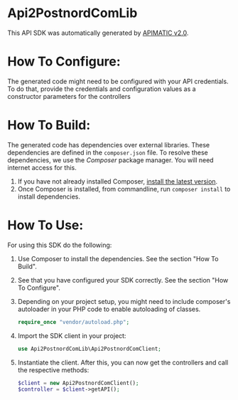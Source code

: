 Api2PostnordComLib
=================
This API SDK was automatically generated by [APIMATIC v2.0](https://apimatic.io/).

How To Configure:
=================
The generated code might need to be configured with your API credentials. To do that,
provide the credentials and configuration values as a constructor parameters for the controllers

How To Build: 
=============
The generated code has dependencies over external libraries. These dependencies
are defined in the `composer.json` file. To resolve these dependencies, we use
the *Composer* package manager. You will need internet access for this.

1. If you have not already installed Composer, [install the latest version](https://getcomposer.org/download/).
2. Once Composer is installed, from commandline, run `composer install` 
    to install dependencies.

How To Use:
===========
For using this SDK do the following:

1. Use Composer to install the dependencies. See the section "How To Build".
2. See that you have configured your SDK correctly. See the section "How To Configure".
3. Depending on your project setup, you might need to include composer's autoloader
   in your PHP code to enable autoloading of classes.

   ```PHP
   require_once "vendor/autoload.php";
   ```
4. Import the SDK client in your project: 

    ```PHP
    use Api2PostnordComLib\Api2PostnordComClient;
    ```
5. Instantiate the client. After this, you can now get the controllers and call the
    respective methods:

    ```PHP
    $client = new Api2PostnordComClient();
    $controller = $client->getAPI();
    ```

